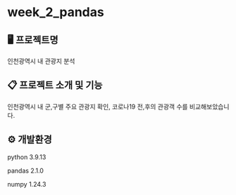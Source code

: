 # week_2_pandas

## 🖥 프로젝트명
인천광역시 내 관광지 분석

## 📋 프로젝트 소개 및 기능
인천광역시 내 군,구별 주요 관광지 확인, 코로나19 전,후의 관광객 수를 비교해보았습니다.
## ⚙ 개발환경
python 3.9.13

pandas 2.1.0

numpy 1.24.3
